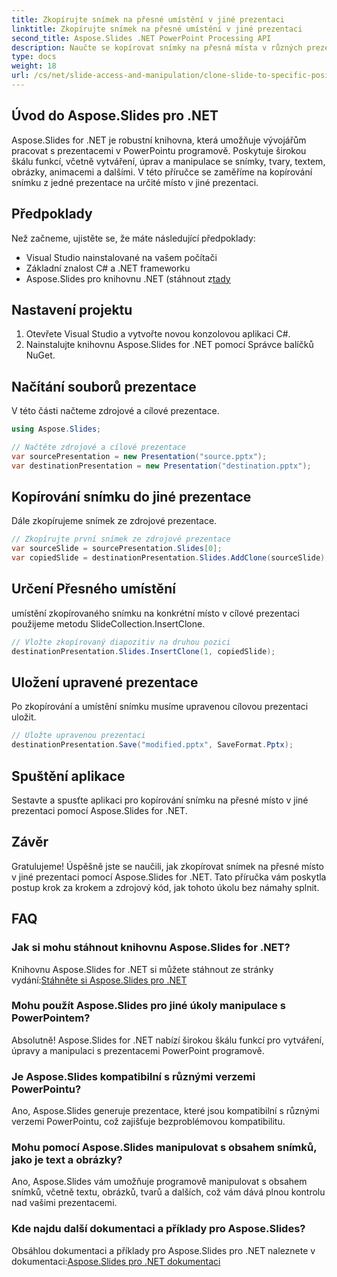 ```yaml
---
title: Zkopírujte snímek na přesné umístění v jiné prezentaci
linktitle: Zkopírujte snímek na přesné umístění v jiné prezentaci
second_title: Aspose.Slides .NET PowerPoint Processing API
description: Naučte se kopírovat snímky na přesná místa v různých prezentacích pomocí Aspose.Slides for .NET. Tento podrobný průvodce poskytuje zdrojový kód a pokyny pro bezproblémovou manipulaci s PowerPointem.
type: docs
weight: 18
url: /cs/net/slide-access-and-manipulation/clone-slide-to-specific-position-in-another-presentation/
---
```


## Úvod do Aspose.Slides pro .NET

Aspose.Slides for .NET je robustní knihovna, která umožňuje vývojářům pracovat s prezentacemi v PowerPointu programově. Poskytuje širokou škálu funkcí, včetně vytváření, úprav a manipulace se snímky, tvary, textem, obrázky, animacemi a dalšími. V této příručce se zaměříme na kopírování snímku z jedné prezentace na určité místo v jiné prezentaci.

## Předpoklady

Než začneme, ujistěte se, že máte následující předpoklady:

- Visual Studio nainstalované na vašem počítači
- Základní znalost C# a .NET frameworku
-  Aspose.Slides pro knihovnu .NET (stáhnout z[tady](https://releases.aspose.com/slides/net/)

## Nastavení projektu

1. Otevřete Visual Studio a vytvořte novou konzolovou aplikaci C#.
2. Nainstalujte knihovnu Aspose.Slides for .NET pomocí Správce balíčků NuGet.

## Načítání souborů prezentace

V této části načteme zdrojové a cílové prezentace.

```csharp
using Aspose.Slides;

// Načtěte zdrojové a cílové prezentace
var sourcePresentation = new Presentation("source.pptx");
var destinationPresentation = new Presentation("destination.pptx");
```

## Kopírování snímku do jiné prezentace

Dále zkopírujeme snímek ze zdrojové prezentace.

```csharp
// Zkopírujte první snímek ze zdrojové prezentace
var sourceSlide = sourcePresentation.Slides[0];
var copiedSlide = destinationPresentation.Slides.AddClone(sourceSlide);
```

## Určení Přesného umístění

umístění zkopírovaného snímku na konkrétní místo v cílové prezentaci použijeme metodu SlideCollection.InsertClone.

```csharp
// Vložte zkopírovaný diapozitiv na druhou pozici
destinationPresentation.Slides.InsertClone(1, copiedSlide);
```

## Uložení upravené prezentace

Po zkopírování a umístění snímku musíme upravenou cílovou prezentaci uložit.

```csharp
// Uložte upravenou prezentaci
destinationPresentation.Save("modified.pptx", SaveFormat.Pptx);
```

## Spuštění aplikace

Sestavte a spusťte aplikaci pro kopírování snímku na přesné místo v jiné prezentaci pomocí Aspose.Slides for .NET.

## Závěr

Gratulujeme! Úspěšně jste se naučili, jak zkopírovat snímek na přesné místo v jiné prezentaci pomocí Aspose.Slides for .NET. Tato příručka vám poskytla postup krok za krokem a zdrojový kód, jak tohoto úkolu bez námahy splnit.

## FAQ

### Jak si mohu stáhnout knihovnu Aspose.Slides for .NET?

 Knihovnu Aspose.Slides for .NET si můžete stáhnout ze stránky vydání:[Stáhněte si Aspose.Slides pro .NET](https://releases.aspose.com/slides/net/)

### Mohu použít Aspose.Slides pro jiné úkoly manipulace s PowerPointem?

Absolutně! Aspose.Slides for .NET nabízí širokou škálu funkcí pro vytváření, úpravy a manipulaci s prezentacemi PowerPoint programově.

### Je Aspose.Slides kompatibilní s různými verzemi PowerPointu?

Ano, Aspose.Slides generuje prezentace, které jsou kompatibilní s různými verzemi PowerPointu, což zajišťuje bezproblémovou kompatibilitu.

### Mohu pomocí Aspose.Slides manipulovat s obsahem snímků, jako je text a obrázky?

Ano, Aspose.Slides vám umožňuje programově manipulovat s obsahem snímků, včetně textu, obrázků, tvarů a dalších, což vám dává plnou kontrolu nad vašimi prezentacemi.

### Kde najdu další dokumentaci a příklady pro Aspose.Slides?

 Obsáhlou dokumentaci a příklady pro Aspose.Slides pro .NET naleznete v dokumentaci:[Aspose.Slides pro .NET dokumentaci](https://reference.aspose.com/slides/net/)